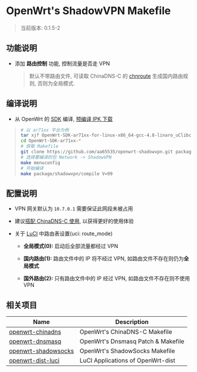 OpenWrt's ShadowVPN Makefile
===

 > 当前版本: 0.1.5-2  

功能说明
---

 - 添加 **路由控制** 功能, 控制流量是否走 VPN

   > 默认不带路由文件, 可读取 ChinaDNS-C 的 [chnroute][3] 生成国内路由规则, 否则为全局模式.  

编译说明
---

 - 从 OpenWrt 的 [SDK][S] 编译, [预编译 IPK 下载][2]

 > ```bash
 > # 以 ar71xx 平台为例
 > tar xjf OpenWrt-SDK-ar71xx-for-linux-x86_64-gcc-4.8-linaro_uClibc-0.9.33.2.tar.bz2
 > cd OpenWrt-SDK-ar71xx-*
 > # 获取 Makefile
 > git clone https://github.com/aa65535/openwrt-shadowvpn.git package/shadowvpn
 > # 选择要编译的包 Network -> ShadowVPN
 > make menuconfig
 > # 开始编译
 > make package/shadowvpn/compile V=99
 > ```

配置说明
---

 - VPN 网关默认为 `10.7.0.1` 需要保证此网段未被占用  

 - 建议[搭配 ChinaDNS-C 使用][8], 以获得更好的使用体验  

 - 关于 [LuCI][L] 中路由表设置(uci: route_mode)  

    * **全局模式(0):** 启动后全部流量都经过 VPN  

    * **国内路由(1):** 路由文件中的 IP 将不经过 VPN, 如路由文件不存在则仍为**全局模式**  

    * **国外路由(2):** 只有路由文件中的 IP 经过 VPN, 如路由文件不存在则不使用 VPN  

相关项目
---

 Name                     | Description
 -------------------------|-----------------------------------
 [openwrt-chinadns][5]    | OpenWrt's ChinaDNS-C Makefile
 [openwrt-dnsmasq][6]     | OpenWrt's Dnsmasq Patch & Makefile
 [openwrt-shadowsocks][7] | OpenWrt's ShadowSocks Makefile
 [openwrt-dist-luci][L]   | LuCI Applications of OpenWrt-dist


  [1]: https://github.com/clowwindy/ShadowVPN
  [2]: https://sourceforge.net/projects/openwrt-dist/files/shadowvpn/
  [3]: https://github.com/aa65535/openwrt-chinadns/blob/master/files/chinadns.route
  [5]: https://github.com/aa65535/openwrt-chinadns
  [6]: https://github.com/aa65535/openwrt-dnsmasq
  [7]: https://github.com/aa65535/openwrt-shadowsocks
  [8]: https://sourceforge.net/p/openwrt-dist/wiki/Plan6/
  [S]: http://downloads.openwrt.org/snapshots/trunk/
  [L]: https://github.com/aa65535/openwrt-dist-luci
